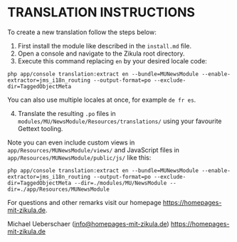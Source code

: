 # TRANSLATION INSTRUCTIONS

To create a new translation follow the steps below:

1. First install the module like described in the `install.md` file.
2. Open a console and navigate to the Zikula root directory.
3. Execute this command replacing `en` by your desired locale code:

`php app/console translation:extract en --bundle=MUNewsModule --enable-extractor=jms_i18n_routing --output-format=po --exclude-dir=TaggedObjectMeta`

You can also use multiple locales at once, for example `de fr es`.

4. Translate the resulting `.po` files in `modules/MU/NewsModule/Resources/translations/` using your favourite Gettext tooling.

Note you can even include custom views in `app/Resources/MUNewsModule/views/` and JavaScript files in `app/Resources/MUNewsModule/public/js/` like this:

`php app/console translation:extract en --bundle=MUNewsModule --enable-extractor=jms_i18n_routing --output-format=po --exclude-dir=TaggedObjectMeta --dir=./modules/MU/NewsModule --dir=./app/Resources/MUNewsModule`

For questions and other remarks visit our homepage https://homepages-mit-zikula.de.

Michael Ueberschaer (info@homepages-mit-zikula.de)
https://homepages-mit-zikula.de
